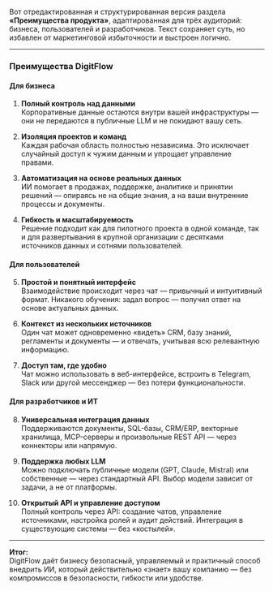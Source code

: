 Вот отредактированная и структурированная версия раздела **«Преимущества продукта»**, адаптированная для трёх аудиторий: бизнеса, пользователей и разработчиков. Текст сохраняет суть, но избавлен от маркетинговой избыточности и выстроен логично.

---

### **Преимущества DigitFlow**

#### **Для бизнеса**
1. **Полный контроль над данными**  
   Корпоративные данные остаются внутри вашей инфраструктуры — они не передаются в публичные LLM и не покидают вашу сеть.

2. **Изоляция проектов и команд**  
   Каждая рабочая область полностью независима. Это исключает случайный доступ к чужим данным и упрощает управление правами.

3. **Автоматизация на основе реальных данных**  
   ИИ помогает в продажах, поддержке, аналитике и принятии решений — опираясь не на общие знания, а на ваши внутренние процессы и документы.

4. **Гибкость и масштабируемость**  
   Решение подходит как для пилотного проекта в одной команде, так и для развертывания в крупной организации с десятками источников данных и сотнями пользователей.

#### **Для пользователей**
5. **Простой и понятный интерфейс**  
   Взаимодействие происходит через чат — привычный и интуитивный формат. Никакого обучения: задал вопрос — получил ответ на основе актуальных данных.

6. **Контекст из нескольких источников**  
   Один чат может одновременно «видеть» CRM, базу знаний, регламенты и документы — и отвечать, учитывая всю релевантную информацию.

7. **Доступ там, где удобно**  
   Чат можно использовать в веб-интерфейсе, встроить в Telegram, Slack или другой мессенджер — без потери функциональности.

#### **Для разработчиков и ИТ**
8. **Универсальная интеграция данных**  
   Поддерживаются документы, SQL-базы, CRM/ERP, векторные хранилища, MCP-серверы и произвольные REST API — через коннекторы или напрямую.

9. **Поддержка любых LLM**  
   Можно подключать публичные модели (GPT, Claude, Mistral) или собственные — через стандартный API. Выбор модели зависит от задачи, а не от платформы.

10. **Открытый API и управление доступом**  
   Полный контроль через API: создание чатов, управление источниками, настройка ролей и аудит действий. Интеграция в существующие системы — без «костылей».

---

**Итог:**  
DigitFlow даёт бизнесу безопасный, управляемый и практичный способ внедрить ИИ, который действительно «знает» вашу компанию — без компромиссов в безопасности, гибкости или удобстве.